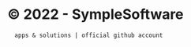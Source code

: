 # © 2022 - SympleSoftware
      apps & solutions | official github account
<!---
SympleSoftware/SympleSoftware is a ✨ special ✨ repository because its `README.md` (this file) appears on your GitHub profile.
You can click the Preview link to take a look at your changes.
--->
